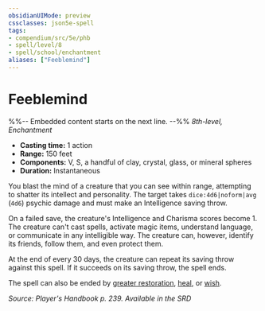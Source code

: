 ```yaml
---
obsidianUIMode: preview
cssclasses: json5e-spell
tags:
- compendium/src/5e/phb
- spell/level/8
- spell/school/enchantment
aliases: ["Feeblemind"]
---
```

# Feeblemind
%%-- Embedded content starts on the next line. --%%
*8th-level, Enchantment*  

- **Casting time:** 1 action
- **Range:** 150 feet
- **Components:** V, S, a handful of clay, crystal, glass, or mineral spheres
- **Duration:** Instantaneous

You blast the mind of a creature that you can see within range, attempting to shatter its intellect and personality. The target takes `dice:4d6|noform|avg` (`4d6`) psychic damage and must make an Intelligence saving throw.

On a failed save, the creature's Intelligence and Charisma scores become 1. The creature can't cast spells, activate magic items, understand language, or communicate in any intelligible way. The creature can, however, identify its friends, follow them, and even protect them.

At the end of every 30 days, the creature can repeat its saving throw against this spell. If it succeeds on its saving throw, the spell ends.

The spell can also be ended by [greater restoration](2-Mechanics/CLI/spells/greater-restoration.md), [heal](2-Mechanics/CLI/spells/heal.md), or [wish](2-Mechanics/CLI/spells/wish.md).

*Source: Player's Handbook p. 239. Available in the <span title='Systems Reference Document (5.1)'>SRD</span>*